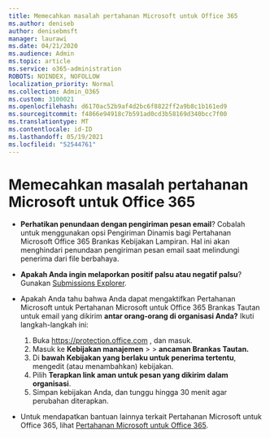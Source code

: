 ```yaml
---
title: Memecahkan masalah pertahanan Microsoft untuk Office 365
ms.author: deniseb
author: denisebmsft
manager: laurawi
ms.date: 04/21/2020
ms.audience: Admin
ms.topic: article
ms.service: o365-administration
ROBOTS: NOINDEX, NOFOLLOW
localization_priority: Normal
ms.collection: Admin_O365
ms.custom: 3100021
ms.openlocfilehash: d6170ac52b9af4d2bc6f8822ff2a9b8c1b161ed9
ms.sourcegitcommit: f4866e94918c7b591ad0cd3b58169d340bcc7f00
ms.translationtype: MT
ms.contentlocale: id-ID
ms.lasthandoff: 05/19/2021
ms.locfileid: "52544761"
---
```

# <a name="troubleshoot-issues-with-microsoft-defender-for-office-365"></a>Memecahkan masalah pertahanan Microsoft untuk Office 365

- **Perhatikan penundaan dengan pengiriman pesan email**? Cobalah untuk menggunakan opsi Pengiriman Dinamis bagi Pertahanan Microsoft Office 365 Brankas Kebijakan Lampiran. Hal ini akan menghindari penundaan pengiriman pesan email saat melindungi penerima dari file berbahaya.
- **Apakah Anda ingin melaporkan positif palsu atau negatif palsu**? Gunakan [Submissions Explorer](https://protection.office.com/reportsubmission).
- Apakah Anda tahu bahwa Anda dapat mengaktifkan Pertahanan Microsoft untuk Pertahanan Microsoft untuk Office 365 Brankas Tautan untuk email yang dikirim **antar orang-orang di organisasi Anda?** Ikuti langkah-langkah ini:
    1. Buka https://protection.office.com , dan masuk.
    2. Masuk ke **Kebijakan manajemen**  >    >  **ancaman Brankas Tautan.**
    3. Di **bawah Kebijakan yang berlaku untuk penerima tertentu**, mengedit (atau menambahkan) kebijakan.
    4. Pilih **Terapkan link aman untuk pesan yang dikirim dalam organisasi**.
    5. Simpan kebijakan Anda, dan tunggu hingga 30 menit agar perubahan diterapkan.

- Untuk mendapatkan bantuan lainnya terkait Pertahanan Microsoft untuk Office 365, lihat [Pertahanan Microsoft untuk Office 365](/microsoft-365/security/office-365-security/office-365-atp).